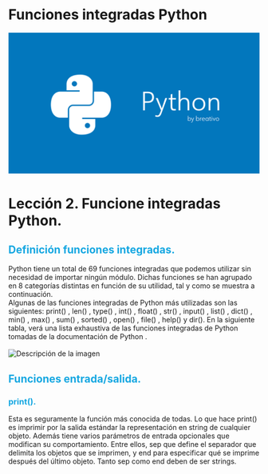 # Funciones integradas Python

![Variables Python](https://github.com/breativo/Python_by_breativo/blob/master/img/Banner_Python_by_breativo.png?raw=true)

# Lección 2. Funcione integradas Python.

<h2 style="color:#15A7E1">Definición funciones integradas.</h2>
Python tiene un total de 69 funciones integradas que podemos utilizar sin necesidad de importar ningún módulo. Dichas funciones se han agrupado en 8 categorías distintas en función de su utilidad, tal y como se muestra a continuación.
</br>
Algunas de las funciones integradas de Python más utilizadas son las siguientes: print() , len() , type() , int() , float() , str() , input() , list() , dict() , min() , max() , sum() , sorted() , open() , file() , help() y dir(). En la siguiente tabla, verá una lista exhaustiva de las funciones integradas de Python tomadas de la documentación de Python .
</br>
</br>
<image src="./img/lista_funciones.png" alt="Descripción de la imagen">

<h2 style="color:#15A7E1">Funciones entrada/salida.</h2>
<h3 style="color:#15A7E1">print().</h3>
Esta es seguramente la función más conocida de todas. Lo que hace print() es imprimir por la salida estándar la representación en string de cualquier objeto. Además tiene varios parámetros de entrada opcionales que modifican su comportamiento. Entre ellos, sep que define el separador que delimita los objetos que se imprimen, y end para especificar qué se imprime después del último objeto. Tanto sep como end deben de ser strings.

